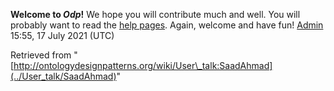 __Welcome to _Odp_!__ We hope you will contribute much and well. 
You will probably want to read the [help pages](http://ontologydesignpatterns.org/wiki/Help:Contents "Help:Contents"). Again, welcome and have fun! [Admin](../User/ValentinaPresutti "User:ValentinaPresutti") 15:55, 17 July 2021 (UTC)





Retrieved from "[http://ontologydesignpatterns.org/wiki/User\_talk:SaadAhmad](../User_talk/SaadAhmad)"